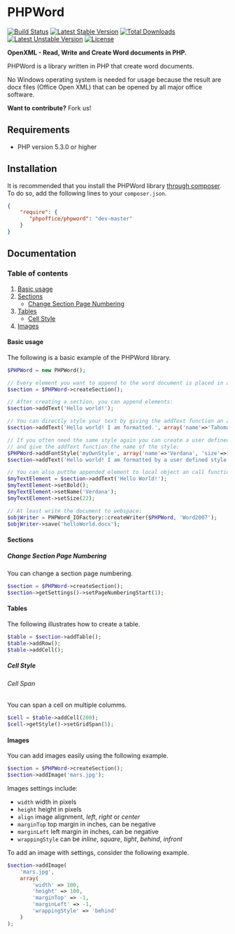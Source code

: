 # PHPWord

[![Build Status](https://travis-ci.org/PHPOffice/PHPWord.png?branch=master)](https://travis-ci.org/PHPOffice/PHPWord)
[![Latest Stable Version](https://poser.pugx.org/phpoffice/phpword/v/stable.png)](https://packagist.org/packages/phpoffice/phpword) [![Total Downloads](https://poser.pugx.org/phpoffice/phpword/downloads.png)](https://packagist.org/packages/phpoffice/phpword) [![Latest Unstable Version](https://poser.pugx.org/phpoffice/phpword/v/unstable.png)](https://packagist.org/packages/phpoffice/phpword) [![License](https://poser.pugx.org/phpoffice/phpword/license.png)](https://packagist.org/packages/phpoffice/phpword)

__OpenXML - Read, Write and Create Word documents in PHP.__

PHPWord is a library written in PHP that create word documents.

No Windows operating system is needed for usage because the result are docx files (Office Open XML) that can be
opened by all major office software.

__Want to contribute?__ Fork us!

## Requirements

* PHP version 5.3.0 or higher

## Installation

It is recommended that you install the PHPWord library [through composer](http://getcomposer.org/). To do so, add
the following lines to your ``composer.json``.

```json
{
    "require": {
       "phpoffice/phpword": "dev-master"
    }
}
```

## Documentation

### Table of contents

1. [Basic usage](#basic-usage)
2. [Sections](#sections)
    * [Change Section Page Numbering](#sections-page-numbering)
3. [Tables](#tables)
    * [Cell Style](#tables-cell-style)
4. [Images](#images)

<a name="basic-usage"></a>
#### Basic usage

The following is a basic example of the PHPWord library.

```php
$PHPWord = new PHPWord();

// Every element you want to append to the word document is placed in a section. So you need a section:
$section = $PHPWord->createSection();

// After creating a section, you can append elements:
$section->addText('Hello world!');

// You can directly style your text by giving the addText function an array:
$section->addText('Hello world! I am formatted.', array('name'=>'Tahoma', 'size'=>16, 'bold'=>true));

// If you often need the same style again you can create a user defined style to the word document
// and give the addText function the name of the style:
$PHPWord->addFontStyle('myOwnStyle', array('name'=>'Verdana', 'size'=>14, 'color'=>'1B2232'));
$section->addText('Hello world! I am formatted by a user defined style', 'myOwnStyle');

// You can also putthe appended element to local object an call functions like this:
$myTextElement = $section->addText('Hello World!');
$myTextElement->setBold();
$myTextElement->setName('Verdana');
$myTextElement->setSize(22);

// At least write the document to webspace:
$objWriter = PHPWord_IOFactory::createWriter($PHPWord, 'Word2007');
$objWriter->save('helloWorld.docx');
```

<a name="sections"></a>
#### Sections

<a name="sections-page-numbering"></a>
##### Change Section Page Numbering

You can change a section page numbering.

```php
$section = $PHPWord->createSection();
$section->getSettings()->setPageNumberingStart(1);
```

<a name="tables"></a>
#### Tables

The following illustrates how to create a table.

```php
$table = $section->addTable();
$table->addRow();
$table->addCell();
```

<a name="tables-cell-style"></a>
##### Cell Style

###### Cell Span

You can span a cell on multiple columms.

```php
$cell = $table->addCell(200);
$cell->getStyle()->setGridSpan(5);
```

<a name="images"></a>
#### Images

You can add images easily using the following example.

```php
$section = $PHPWord->createSection();
$section->addImage('mars.jpg');
```

Images settings include:
* ``width`` width in pixels
* ``height`` height in pixels
* ``align`` image alignment, _left_, _right_ or _center_
* ``marginTop`` top margin in inches, can be negative
* ``marginLeft`` left margin in inches, can be negative
* ``wrappingStyle`` can be _inline_, _square_, _tight_, _behind_, _infront_

To add an image with settings, consider the following example.

```php
$section->addImage(
    'mars.jpg',
    array(
        'width' => 100,
        'height' => 100,
        'marginTop' => -1,
        'marginLeft' => -1,
        'wrappingStyle' => 'behind'
    )
);
 ```
